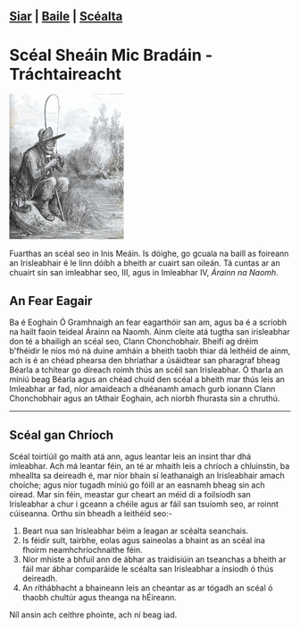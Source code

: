 [Siar](/SC1/scl-1.html) | [Baile](/index.html) | [Scéalta](/liosta.xml)
----
# Scéal Sheáin Mic Bradáin - Tráchtaireacht
![alt text](/pic/iascaire.jpg "An Scéal")

Fuarthas an scéal seo in Inis Meáin. Is dóighe,
go gcuala na baill as foireann an Irisleabhair
é le linn dóibh a bheith ar cuairt san oileán. Tá
cuntas ar an chuairt sin san imleabhar seo, III,
agus in Imleabhar IV, *Árainn na Naomh*.

## An Fear Eagair

Ba é Eoghain Ó Gramhnaigh an fear eagarthóir san am, agus
ba é a scríobh na hailt faoin teideal Árainn na Naomh. Ainm
cleite atá tugtha san irisleabhar don té a bhailigh an scéal
seo, Clann Chonchobhair. Bheifí ag dréim b'fhéidir le níos
mó ná duine amháin a bheith taobh thiar dá leithéid de ainm,
ach is é an chéad phearsa den bhriathar a úsáidtear san
pharagraf bheag Béarla a tchítear go díreach roimh thús an
scéil san Irisleabhar. Ó tharla an míniú beag Béarla agus an
chéad chuid den scéal a bheith mar thús leis an Imleabhar ar
fad, níor amaideach a dhéanamh amach gurb ionann Clann
Chonchobhair agus an tAthair Eoghain, ach níorbh fhurasta
sin a chruthú.

--------------

## Scéal gan Chríoch
Scéal toirtiúil go maith atá ann, agus leantar leis an
insint thar dhá imleabhar. Ach má leantar féin, an té ar
mhaith leis a chríoch a chluinstin, ba mheallta sa deireadh
é, mar níor bhain sí leathanaigh an Irisleabhair amach
choíche; agus níor tugadh míniú go fóill ar an easnamh bheag
sin ach oiread.  Mar sin féin, meastar gur cheart an méid di
a foilsíodh san Irisleabhar a chur i gceann a chéile agus ar
fáil san tsuíomh seo, ar roinnt cúiseanna. Orthu sin bheadh
a leithéid seo:-

1.  Beart nua san Irisleabhar béim a leagan ar scéalta
seanchais.
2. Is féidir sult, tairbhe, eolas agus saineolas a bhaint as
   an scéal ina fhoirm neamhchríochnaithe féin.
3. Níor mhiste a bhfuil ann de ábhar as traidisiúin an
   tseanchas a bheith ar fáil mar ábhar comparáide le
   scéalta san Irisleabhar a insíodh ó thús deireadh.
4. An ríthábhacht a bhaineann leis an cheantar as ar tógadh
   an scéal ó thaobh chultúr agus theanga na hÉireann.

Níl ansin ach ceithre phointe, ach ní beag iad.





